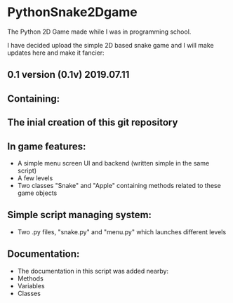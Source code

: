 # PythonSnake2Dgame
The Python 2D Game made while I was in programming school.

I have decided upload the simple 2D based snake game and I will make updates here and make it fancier:


0.1 version (0.1v) 2019.07.11
---------------------------
Containing:
--
The inial creation of this git repository
--

In game features:
--
- A simple menu screen UI and backend (written simple in the same script)
- A few levels
- Two classes "Snake" and "Apple" containing methods related to these game objects


Simple script managing system:
--
- Two .py files, "snake.py" and "menu.py" which launches different levels


Documentation:
--
- The documentation in this script was added nearby:
- Methods
- Variables
- Classes

